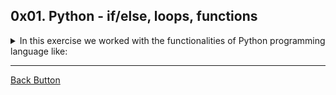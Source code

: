 ## 0x01. Python - if/else, loops, functions

<details>
<summary>In this exercise we worked with the functionalities of Python programming language like: </summary>
<br>

- Conditionals
- Loops

</details>

---

[Back Button](https://github.com/FatChicken277/holbertonschool-higher_level_programming)
